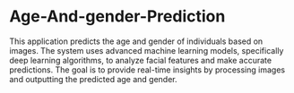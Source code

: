 # Age-And-gender-Prediction
This application predicts the age and gender of individuals based on images. The system uses advanced machine learning models, specifically deep learning algorithms, to analyze facial features and make accurate predictions. The goal is to provide real-time insights by processing images and outputting the predicted age and gender.

